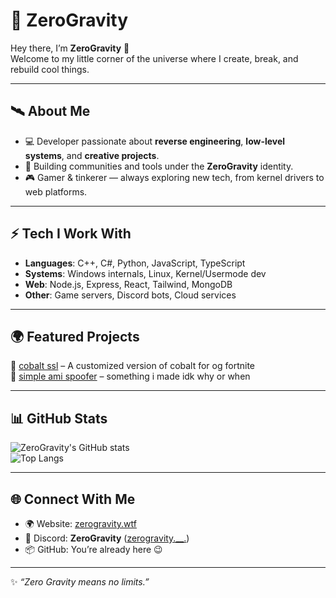 # 🌌 ZeroGravity

Hey there, I’m **ZeroGravity** 👋  
Welcome to my little corner of the universe where I create, break, and rebuild cool things.  

---

## 🛰️ About Me
- 💻 Developer passionate about **reverse engineering**, **low-level systems**, and **creative projects**.  
- 🚀 Building communities and tools under the **ZeroGravity** identity.  
- 🎮 Gamer & tinkerer — always exploring new tech, from kernel drivers to web platforms.  

---

## ⚡ Tech I Work With
- **Languages**: C++, C#, Python, JavaScript, TypeScript  
- **Systems**: Windows internals, Linux, Kernel/Usermode dev  
- **Web**: Node.js, Express, React, Tailwind, MongoDB  
- **Other**: Game servers, Discord bots, Cloud services  

---

## 🌍 Featured Projects
🔹 [cobalt ssl](https://github.com/zeroaltud/cobalt---console) – A customized version of cobalt for og fortnite   
🔹 [simple ami spoofer](https://github.com/zeroaltud/Perm-spoofer-simple) – something i made idk why or when

---

## 📊 GitHub Stats
![ZeroGravity's GitHub stats](https://github-readme-stats.vercel.app/api?username=zeroaltud&show_icons=true&theme=tokyonight)  
![Top Langs](https://github-readme-stats.vercel.app/api/top-langs/?username=zeroaltud&layout=compact&theme=tokyonight)

---

## 🌐 Connect With Me
- 🌍 Website: [zerogravity.wtf](https://phantomlink.network)  
- 💬 Discord: **ZeroGravity** ([zerogravity.__.](https://discord.com/users/1339597114140917781))  
- 📦 GitHub: You’re already here 😉  

---

✨ *“Zero Gravity means no limits.”*
